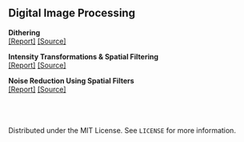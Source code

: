 ## Digital Image Processing 

**Dithering** <br>
[[Report]](./src-0/report.pdf)  [[Source]](src-0)  

**Intensity Transformations & Spatial Filtering** <br>
[[Report]](./src-1/report.pdf)  [[Source]](src-1)  

**Noise Reduction Using Spatial Filters** <br>
[[Report]](./src-2/report.pdf)  [[Source]](src-2)  


<br><br><br>
Distributed under the MIT License. See `LICENSE` for more information.
